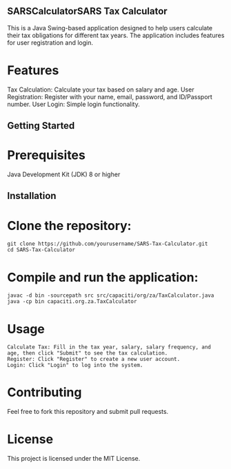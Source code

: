 ## SARSCalculatorSARS Tax Calculator
This is a Java Swing-based application designed to help users calculate their tax obligations for different tax years. The application includes features for user registration and login.

# Features
  Tax Calculation: Calculate your tax based on salary and age.
  User Registration: Register with your name, email, password, and ID/Passport number.
  User Login: Simple login functionality.
## Getting Started
# Prerequisites
  Java Development Kit (JDK) 8 or higher
## Installation
# Clone the repository:

    git clone https://github.com/yourusername/SARS-Tax-Calculator.git
    cd SARS-Tax-Calculator
# Compile and run the application:


    javac -d bin -sourcepath src src/capaciti/org/za/TaxCalculator.java
    java -cp bin capaciti.org.za.TaxCalculator
# Usage
    Calculate Tax: Fill in the tax year, salary, salary frequency, and age, then click "Submit" to see the tax calculation.
    Register: Click "Register" to create a new user account.
    Login: Click "Login" to log into the system.
# Contributing
Feel free to fork this repository and submit pull requests.

# License
This project is licensed under the MIT License.
